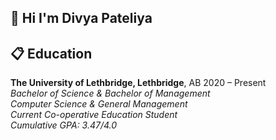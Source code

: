 ## 🤸 <a name="intro">Hi I'm Divya Pateliya</a>

## <a name="introduction">📋 Education</a>
**The University of Lethbridge, Lethbridge**, AB  2020 – Present  
*Bachelor of Science & Bachelor of Management*  
*Computer Science & General Management*  
*Current Co-operative Education Student*  
*Cumulative GPA: 3.47/4.0*

